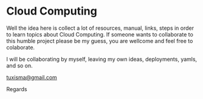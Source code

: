 # Cloud Computing

Well the idea here is collect a lot of resources, manual, links, steps in order to learn topics about Cloud Computing. 
If someone wants to collaborate to this humble project please be my guess, you are wellcome and feel free to colaborate.

I will be collaborating by myself, leaving my own ideas, deployments, yamls, and so on. 


tuxisma@gmail.com

Regards



